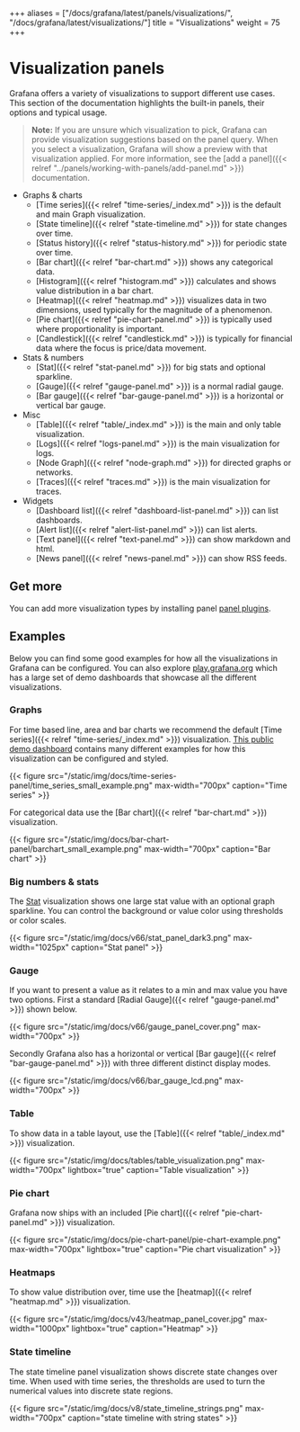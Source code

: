+++
aliases = ["/docs/grafana/latest/panels/visualizations/", "/docs/grafana/latest/visualizations/"]
title = "Visualizations"
weight = 75
+++

# Visualization panels

Grafana offers a variety of visualizations to support different use cases. This section of the documentation highlights the built-in panels, their options and typical usage.

> **Note:** If you are unsure which visualization to pick, Grafana can provide visualization suggestions based on the panel query. When you select a visualization, Grafana will show a preview with that visualization applied. For more information, see the [add a panel]({{< relref "../panels/working-with-panels/add-panel.md" >}}) documentation.

- Graphs & charts
  - [Time series]({{< relref "time-series/_index.md" >}}) is the default and main Graph visualization.
  - [State timeline]({{< relref "state-timeline.md" >}}) for state changes over time.
  - [Status history]({{< relref "status-history.md" >}}) for periodic state over time.
  - [Bar chart]({{< relref "bar-chart.md" >}}) shows any categorical data.
  - [Histogram]({{< relref "histogram.md" >}}) calculates and shows value distribution in a bar chart.
  - [Heatmap]({{< relref "heatmap.md" >}}) visualizes data in two dimensions, used typically for the magnitude of a phenomenon.
  - [Pie chart]({{< relref "pie-chart-panel.md" >}}) is typically used where proportionality is important.
  - [Candlestick]({{< relref "candlestick.md" >}}) is typically for financial data where the focus is price/data movement.
- Stats & numbers
  - [Stat]({{< relref "stat-panel.md" >}}) for big stats and optional sparkline.
  - [Gauge]({{< relref "gauge-panel.md" >}}) is a normal radial gauge.
  - [Bar gauge]({{< relref "bar-gauge-panel.md" >}}) is a horizontal or vertical bar gauge.
- Misc
  - [Table]({{< relref "table/_index.md" >}}) is the main and only table visualization.
  - [Logs]({{< relref "logs-panel.md" >}}) is the main visualization for logs.
  - [Node Graph]({{< relref "node-graph.md" >}}) for directed graphs or networks.
  - [Traces]({{< relref "traces.md" >}}) is the main visualization for traces.
- Widgets
  - [Dashboard list]({{< relref "dashboard-list-panel.md" >}}) can list dashboards.
  - [Alert list]({{< relref "alert-list-panel.md" >}}) can list alerts.
  - [Text panel]({{< relref "text-panel.md" >}}) can show markdown and html.
  - [News panel]({{< relref "news-panel.md" >}}) can show RSS feeds.

## Get more

You can add more visualization types by installing panel [panel plugins](https://grafana.com/grafana/plugins/?type=panel).

## Examples

Below you can find some good examples for how all the visualizations in Grafana can be configured. You can also explore [play.grafana.org](https://play.grafana.org) which has a large set of demo dashboards that showcase all the different visualizations.

### Graphs

For time based line, area and bar charts we recommend the default [Time series]({{< relref "time-series/_index.md" >}}) visualization. [This public demo dashboard](https://play.grafana.org/d/000000016/1-time-series-graphs?orgId=1) contains many different examples for how this visualization can be configured and styled.

{{< figure src="/static/img/docs/time-series-panel/time_series_small_example.png" max-width="700px" caption="Time series" >}}

For categorical data use the [Bar chart]({{< relref "bar-chart.md" >}}) visualization.

{{< figure src="/static/img/docs/bar-chart-panel/barchart_small_example.png" max-width="700px" caption="Bar chart" >}}

### Big numbers & stats

The [Stat](stat-panel/) visualization shows one large stat value with an optional graph sparkline. You can control the background or value color using thresholds or color scales.

{{< figure src="/static/img/docs/v66/stat_panel_dark3.png" max-width="1025px" caption="Stat panel" >}}

### Gauge

If you want to present a value as it relates to a min and max value you have two options. First a standard [Radial Gauge]({{< relref "gauge-panel.md" >}}) shown below.

{{< figure src="/static/img/docs/v66/gauge_panel_cover.png" max-width="700px" >}}

Secondly Grafana also has a horizontal or vertical [Bar gauge]({{< relref "bar-gauge-panel.md" >}}) with three different distinct display modes.

{{< figure src="/static/img/docs/v66/bar_gauge_lcd.png" max-width="700px" >}}

### Table

To show data in a table layout, use the [Table]({{< relref "table/_index.md" >}}) visualization.

{{< figure src="/static/img/docs/tables/table_visualization.png" max-width="700px" lightbox="true" caption="Table visualization" >}}

### Pie chart

Grafana now ships with an included [Pie chart]({{< relref "pie-chart-panel.md" >}}) visualization.

{{< figure src="/static/img/docs/pie-chart-panel/pie-chart-example.png" max-width="700px" lightbox="true" caption="Pie chart visualization" >}}

### Heatmaps

To show value distribution over, time use the [heatmap]({{< relref "heatmap.md" >}}) visualization.

{{< figure src="/static/img/docs/v43/heatmap_panel_cover.jpg" max-width="1000px" lightbox="true" caption="Heatmap" >}}

### State timeline

The state timeline panel visualization shows discrete state changes over time. When used with time series, the thresholds are used to turn the numerical values into discrete state regions.

{{< figure src="/static/img/docs/v8/state_timeline_strings.png" max-width="700px" caption="state timeline with string states" >}}
